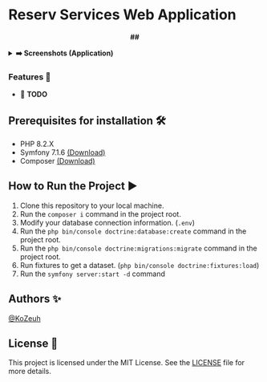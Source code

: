 # Reserv Services Web Application #

<p align="center">
   <strong>##</strong>
</p>

<details>
  <summary><strong>➡️ Screenshots (Application)</strong></summary><br/>
</details>

### Features 🚀

- 🌌 **TODO**
  

## Prerequisites for installation 🛠️

- PHP 8.2.X
- Symfony 7.1.6 [(Download)](https://symfony.com/download)
- Composer [(Download)](https://getcomposer.org/download/)

## How to Run the Project ▶️

1. Clone this repository to your local machine.
3. Run the `composer i` command in the project root.
4. Modify your database connection information. (`.env`)
5. Run the `php bin/console doctrine:database:create` command in the project root.
6. Run the `php bin/console doctrine:migrations:migrate` command in the project root.
5. Run fixtures to get a dataset. (`php bin/console doctrine:fixtures:load`)
6. Run the `symfony server:start -d` command


## Authors ✨

[@KoZeuh](https://github.com/KoZeuh)
  
## License 📄

This project is licensed under the MIT License. See the [LICENSE](LICENSE) file for more details.

